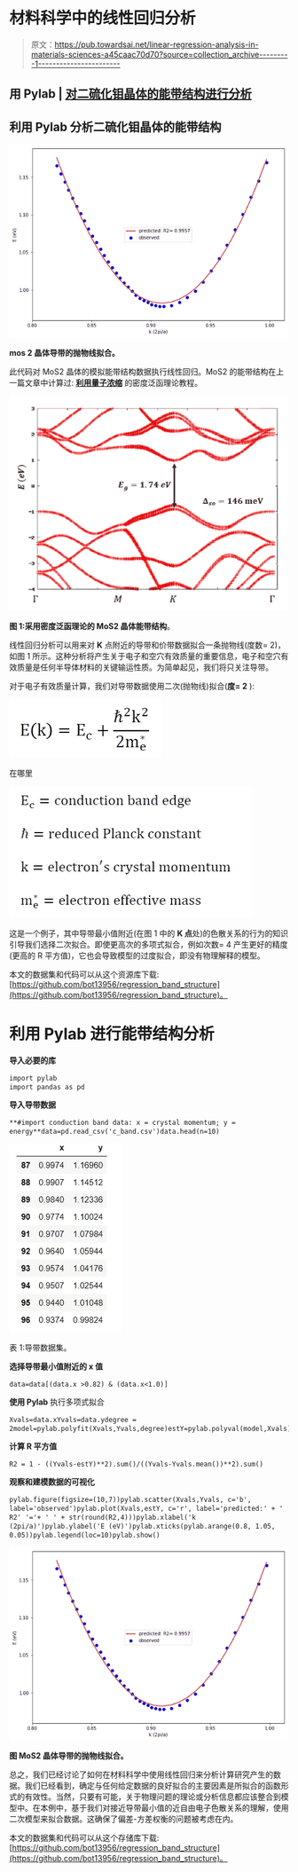 # 材料科学中的线性回归分析

> 原文：<https://pub.towardsai.net/linear-regression-analysis-in-materials-sciences-a45caac70d70?source=collection_archive---------1----------------------->

## **用 Pylab |** [**对二硫化钼晶体的能带结构进行分析**](https://towardsai.net)

## **利用 Pylab 分析二硫化钼晶体的能带结构**

![](img/a750342be22d407e1be1010cd0b4d1f8.png)

**mos 2 晶体导带的抛物线拟合。**

此代码对 MoS2 晶体的模拟能带结构数据执行线性回归。MoS2 的能带结构在上一篇文章中计算过: [**利用量子浓缩**](https://medium.com/modern-physics/tutorial-setting-up-and-running-a-dft-calculation-using-quantum-espresso-d7a2428495bd) 的密度泛函理论教程。

![](img/ac0a2764ec81c681034014bcd3a70e9f.png)

**图 1:采用密度泛函理论的 MoS2 晶体能带结构**。

线性回归分析可以用来对 **K** 点附近的导带和价带数据拟合一条抛物线(度数= 2)，如图 1 所示。这种分析将产生关于电子和空穴有效质量的重要信息，电子和空穴有效质量是任何半导体材料的关键输运性质。为简单起见，我们将只关注导带。

对于电子有效质量计算，我们对导带数据使用二次(抛物线)拟合(**度= 2** ):

![](img/48ea53f5b66c7be6f223a32666f80515.png)

在哪里

![](img/5bb6adb54700030417c629b53e429132.png)

这是一个例子，其中导带最小值附近(在图 1 中的 **K 点**处)的色散关系的行为的知识引导我们选择二次拟合。即使更高次的多项式拟合，例如次数= 4 产生更好的精度(更高的 R 平方值)，它也会导致模型的过度拟合，即没有物理解释的模型。

本文的数据集和代码可以从这个资源库下载:[https://github.com/bot13956/regression_band_structure](https://github.com/bot13956/regression_band_structure)。

# 利用 Pylab 进行能带结构分析

**导入必要的库**

```
import pylab
import pandas as pd
```

**导入导带数据**

```
**#import conduction band data: x = crystal momentum; y = energy**data=pd.read_csv('c_band.csv')data.head(n=10)
```

![](img/46065ee1c27f34700b50edadcb22a247.png)

表 1:导带数据集。

**选择导带最小值附近的 x 值**

```
data=data[(data.x >0.82) & (data.x<1.0)]
```

**使用 Pylab** 执行多项式拟合

```
Xvals=data.xYvals=data.ydegree = 2model=pylab.polyfit(Xvals,Yvals,degree)estY=pylab.polyval(model,Xvals)
```

**计算 R 平方值**

```
R2 = 1 - ((Yvals-estY)**2).sum()/((Yvals-Yvals.mean())**2).sum()
```

**观察和建模数据的可视化**

```
pylab.figure(figsize=(10,7))pylab.scatter(Xvals,Yvals, c='b', label='observed')pylab.plot(Xvals,estY, c='r', label='predicted:' + ' R2' '='+ ' ' + str(round(R2,4)))pylab.xlabel('k (2pi/a)')pylab.ylabel('E (eV)')pylab.xticks(pylab.arange(0.8, 1.05, 0.05))pylab.legend(loc=10)pylab.show()
```

![](img/a750342be22d407e1be1010cd0b4d1f8.png)

**图 MoS2 晶体导带的抛物线拟合。**

总之，我们已经讨论了如何在材料科学中使用线性回归来分析计算研究产生的数据。我们已经看到，确定与任何给定数据的良好拟合的主要因素是所拟合的函数形式的有效性。当然，只要有可能，关于物理问题的理论或分析信息都应该整合到模型中。在本例中，基于我们对接近导带最小值的近自由电子色散关系的理解，使用二次模型来拟合数据。这确保了偏差-方差权衡的问题被考虑在内。

本文的数据集和代码可以从这个存储库下载:[https://github.com/bot13956/regression_band_structure](https://github.com/bot13956/regression_band_structure)。